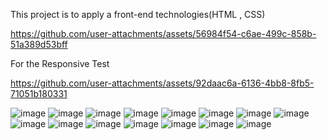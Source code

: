 This project is to apply a front-end technologies(HTML , CSS)



https://github.com/user-attachments/assets/56984f54-c6ae-499c-858b-51a389d53bff


For the Responsive Test






https://github.com/user-attachments/assets/92daac6a-6136-4bb8-8fb5-71051b180331


![image](https://github.com/user-attachments/assets/ebff2b44-bde4-4c40-bf0d-a3ce85be82c2)
![image](https://github.com/user-attachments/assets/1bb8323c-2473-4f9f-ae43-909e7b260213)
![image](https://github.com/user-attachments/assets/6198b19a-51cd-4a05-8602-ac8737421464)
![image](https://github.com/user-attachments/assets/5e03d2d7-c6b1-4b3b-b730-707af5d3a11f)
![image](https://github.com/user-attachments/assets/04770f5a-3cd9-485b-b08d-7cbbc044a7e1)
![image](https://github.com/user-attachments/assets/34e95537-624f-47e5-b078-972564478c13)
![image](https://github.com/user-attachments/assets/94543ecc-ac8f-431d-a412-3e3e24a5c634)
![image](https://github.com/user-attachments/assets/79eea0fc-a7a9-4a05-ac2d-dc70a7beb72e)
![image](https://github.com/user-attachments/assets/1b7b9244-1a04-4391-8ba3-adbd28baa4b8)
![image](https://github.com/user-attachments/assets/1697f43d-88de-4d5e-b62b-7ac088957d71)
![image](https://github.com/user-attachments/assets/c8873d0f-0950-49cc-adc7-6433aa2817b2)
![image](https://github.com/user-attachments/assets/79556828-c9b3-482f-a351-c91dd4e8b5dd)
![image](https://github.com/user-attachments/assets/d5b7f026-905b-4880-8d92-19c58e6e9c4d)
![image](https://github.com/user-attachments/assets/85162cac-30b8-4e76-a1dc-70ec8e0d504f)
![image](https://github.com/user-attachments/assets/3ff5cf6b-8b55-4f98-8f14-bb6e77bce078)






